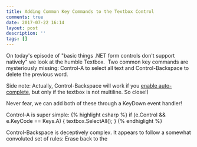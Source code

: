 ```yaml
---
title: Adding Common Key Commands to the Textbox Control
comments: true
date: 2017-07-22 16:14
layout: post
description: ''
tags: []
---
```

On today's episode of "basic things .NET form controls don't support natively" we look at the humble Textbox.  Two common key commands are mysteriously missing: Control-A to select all text and Control-Backspace to delete the previous word.

Side note: Actually, Control-Backspace will work if you [enable auto-complete](https://stackoverflow.com/a/30269663/3320402), but only if the textbox is not multiline. So close!)

Never fear, we can add both of these through a KeyDown event handler!

Control-A is super simple:
{% highlight csharp %}
if (e.Control && e.KeyCode == Keys.A)
{
    textbox.SelectAll();
}
{% endhiglight %}

Control-Backspace is deceptively complex.  It appears to follow a somewhat convoluted set of rules: Erase back to the 
